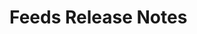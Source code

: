 <!-- Release notes authoring guidelines: http://keepachangelog.com/ -->

# Feeds Release Notes

<!-- ## [Unreleased] -->

<!-- ## [VERSION] -->
